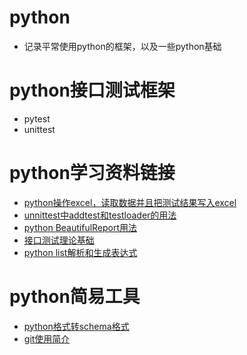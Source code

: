 # python
  - 记录平常使用python的框架，以及一些python基础

# python接口测试框架
  - pytest
  - unittest

# python学习资料链接
  - [python操作excel，读取数据并且把测试结果写入excel](https://testerhome.com/topics/10714)
  - [unnittest中addtest和testloader的用法](https://www.jianshu.com/p/95b19133948c)
  - [python BeautifulReport用法](https://www.twblogs.net/a/5bb043142b7177781a0fe84e/zh-cn)
  - [接口测试理论基础](https://www.jianshu.com/p/9d3f991c901a)
  - [python list解析和生成表达式](https://www.cnblogs.com/moinmoin/archive/2011/03/10/lsit-comprehensions-generators.html)

# python简易工具
  - [python格式转schema格式](https://easy-json-schema.github.io/?tdsourcetag=s_pcqq_aiomsg)
  - [git使用简介](https://www.bootcss.com/p/git-guide/)